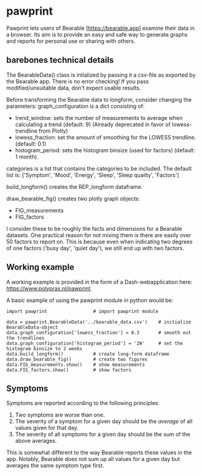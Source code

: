 # pawprint
Pawprint lets users of Bearable [https://bearable.app] examine their data in a browser. Its aim is to provide an easy and safe way to generate graphs and reports for personal use or sharing with others.

## barebones technical details
The BearableData() class is intialized by passing it a csv-file as exported by the Bearable app. There is no error checking! If you pass modified/unsuitable data, don't expect usable results.

Before transforming the Bearable data to longform, consider changing the parameters:
graph_configuration is a dict consisting of:
- trend_window: sets the number of measurements to average when calculating a trend (default: 9) (Already deprecated in favor of lowess-trendline from Plotly)
- lowess_fraction: set the amount of smoothing for the LOWESS trendline. (default: 0.1)
- histogram_period: sets the histogram binsize (used for factors) (default: 1 month).

categories is a list that contains the categories to be included. The default list is:
['Symptom', 'Mood', 'Energy', 'Sleep', 'Sleep quality', 'Factors']

build_longform() creates the REP_longform dataframe.

draw_bearable_fig() creates two plotly graph objects:
 - FIG_measurements
 - FIG_factors

I consider these to be roughly the facts and dimensions for a Bearable datasets. One practical reason for not mixing them is there are easily over 50 factors to report on. This is because even when indicating two degrees of one factors ('busy day', 'quiet day'), we still end up with two factors.

## Working example
A working example is provided in the form of a Dash-webapplication here: https://www.polyprax.nl/pawprint.

A basic example of using the pawprint module in python would be:

```
import pawprint                 # import pawprint module

data = pawprint.BearableData('../bearable_data.csv')    # initialize BearableData-object
data.graph_configuration['lowess_fraction'] = 0.3       # smooth out the trendlines
data.graph_configuration['histogram_period'] = '2W'     # set the histogram binsize to 2 weeks
data.build_longform()           # create long-form dataframe
data.draw_bearable_fig()        # create two figures
data.FIG_measurements.show()    # show measurements
data.FIG_factors.show()         # show factors
```

## Symptoms
Symptoms are reported according to the following principles:
1. Two symptoms are worse than one.
2. The severity of a symptom for a given day should be the *average* of all values given for that day.
3. The severity of all symptoms for a given day should be the *sum* of the above averages.

This is somewhat different to the way Bearable reports these values in the app. Notably, Bearable does not sum up all values for a given day but averages the same symptom type first.